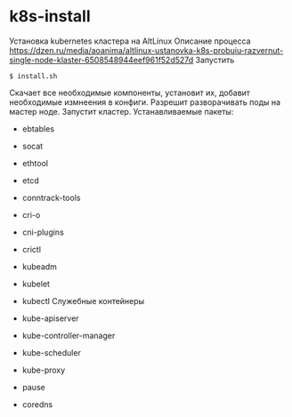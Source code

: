 # k8s-install
Установка kubernetes кластера на AltLinux
Описание процесса https://dzen.ru/media/aoanima/altlinux-ustanovka-k8s-probuiu-razvernut-single-node-klaster-6508548944eef961f52d527d
Запустить
```
$ install.sh
```
Скачает все необходимые компоненты, установит их, добавит необходимые измнеения в конфиги. Разрешит разворачивать поды на мастер ноде. Запустит кластер. 
Устанавливаемые пакеты:
* ebtables
* socat
* ethtool
* etcd
* conntrack-tools

* cri-o
* cni-plugins
* crictl
* kubeadm
* kubelet
* kubectl
Служебные контейнеры 
* kube-apiserver
* kube-controller-manager
* kube-scheduler
* kube-proxy
* pause
* coredns
